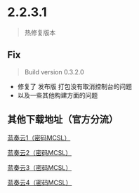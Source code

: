 # 2.2.3.1

> 热修复版本

## Fix

> Build version 0.3.2.0

- 修复了 发布版 打包没有取消控制台的问题
- 以及一些其他构建方面的问题

## 其他下载地址（官方分流）

[蓝奏云1（密码MCSL）](https://lxht.lanzoum.com/b01edy9tg)

[蓝奏云2（密码MCSL）](https://lxht.lanzoux.com/b01edy9tg)

[蓝奏云3（密码MCSL）](https://lxht.lanzoug.com/b01edy9tg)

[蓝奏云4（密码MCSL）](https://lxht.lanzoub.com/b01edy9tg)
